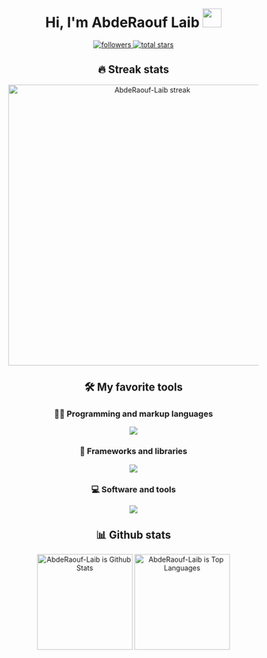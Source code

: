 <!-- Welcome Message -->
<div align="center">
  <h1>
    Hi, I'm AbdeRaouf Laib
    <img src="https://media.giphy.com/media/hvRJCLFzcasrR4ia7z/giphy.gif" width="38">
  </h1>

  <!-- Social Badges -->
  <p>
    <a href="https://github.com/AbdeRaouf-Laib?tab=followers">
      <img alt="followers" title="Follow me on Github" src="https://custom-icon-badges.herokuapp.com/github/followers/AbdeRaouf-Laib?color=236ad3&labelColor=1155ba&style=for-the-badge&logo=person-add&label=Follow&logoColor=white"/>
    </a>
    <a href="https://github.com/AbdeRaouf-Laib?tab=repositories&sort=stargazers">
      <img alt="total stars" title="Total stars on GitHub" src="https://custom-icon-badges.herokuapp.com/github/stars/AbdeRaouf-Laib?color=55960c&style=for-the-badge&labelColor=488207&logo=star"/>
    </a>
  </p>

## 🔥 Streak stats

  <!-- GitHub Readme Streak Stats -->
  <p>
    <img width="564" title="My streak stats" alt="AbdeRaouf-Laib streak" src="http://github-readme-streak-stats.herokuapp.com?user=AbdeRaouf-Laib&theme=midnight-purple&hide_border=true"/>
  </p>

## 🛠️ My favorite tools

### 👨‍💻 Programming and markup languages

  <p>
      <img src="https://skillicons.dev/icons?i=c,css,html,js,py&theme=dark&perline=6">
  </p>

### 🧰 Frameworks and libraries

  <p>
      <img src="https://skillicons.dev/icons?i=django&theme=dark&perline=6">
  </p>

### 💻 Software and tools

  <p>
      <img src="https://skillicons.dev/icons?i=linux,github,stackoverflow&theme=dark&perline=6">
  </p>

## 📊 Github stats


  <img alt=" AbdeRaouf-Laib is Github Stats" src="https://denvercoder1-github-readme-stats.vercel.app/api/?username=AbdeRaouf-Laib&show_icons=true&count_private=true&theme=midnight-purple&hide_border=true&bg_color=000000&title_color=4b0088&icon_color=4b0088" height="192px"/>
  <img alt="AbdeRaouf-Laib is Top Languages" src="https://github-readme-stats.vercel.app/api/top-langs/?username=AbdeRaouf-Laib&langs_count=8&layout=compact&theme=midnight-purple&hide_border=true&bg_color=000000&title_color=4b0088&icon_color=4b0088&hide=Jupyter%20Notebook" height="192px"/>

</div>
